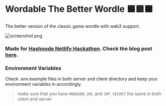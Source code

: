 # Wordable The Better Wordle 🟩🟨⬛

The better version of the classic game wordle with web3 support.

![screenshot.png](https://osadavc.hashnode.dev/_next/image?url=https%3A%2F%2Fcdn.hashnode.com%2Fres%2Fhashnode%2Fimage%2Fupload%2Fv1645438782983%2FOCSUdYzsX.png%3Fw%3D1600%26h%3D840%26fit%3Dcrop%26crop%3Dentropy%26auto%3Dcompress%2Cformat%26format%3Dwebp&w=1920&q=75)

### Made for [Hashnode Netlify Hackathon](https://townhall.hashnode.com/netlify-hackathon). Check the blog post [here](https://osadavc.hashnode.dev/introducing-wordable-the-better-wordle).

### Environment Variables

Check .env.example files in both server and client directory and keep your environment variables in accordingly.

> make sure that you have `MONGODB_URL` and `JWT_SECRET` the same in both client and server
